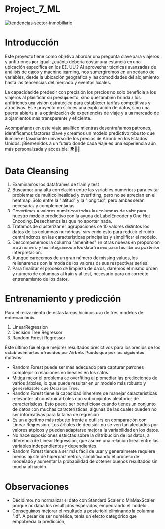 # Project_7_ML

![tendencias-sector-inmobiliario](https://github.com/luisgh87/Project_7_ML/assets/116723919/ad336873-8f48-453c-982b-27c34a926d4f)


# Introducción

Este proyecto tiene como objetivo abordar una pregunta clave para viajeros y anfitriones por igual: ¿cuánto debería costar una estancia en una ubicación específica en los EE. UU.? Al aprovechar técnicas avanzadas de análisis de datos y machine learning, nos sumergiremos en un océano de variables, desde la ubicación geográfica y las comodidades del alojamiento hasta las tendencias del mercado y eventos locales.

La capacidad de predecir con precisión los precios no solo beneficia a los viajeros al planificar su presupuesto, sino que también brinda a los anfitriones una visión estratégica para establecer tarifas competitivas y atractivas. Este proyecto no solo es una exploración de datos, sino una puerta abierta a la optimización de experiencias de viaje y a un mercado de alojamientos más transparente y eficiente.

Acompáñanos en este viaje analítico mientras desentrañamos patrones, identificamos factores clave y creamos un modelo predictivo robusto que ilumine el fascinante universo de los precios de Airbnb en los Estados Unidos. ¡Bienvenidos a un futuro donde cada viaje es una experiencia aún más personalizada y accesible! 🌍🏡✨

# Data Cleansing

1. Examinamos los dataframes de train y test
2. Buscamos una alta correlación entre las variables numéricas para evitar problemas de multicolinealidad y overfitting, pero no se aprecian en el heatmap. Sólo entre la "latitud" y la "longitud", pero ambas serán necesarias y complementarias.
3. Covertimos a valores numéricos todas las columnas de valor para nuestro modelo predictivo con la ayuda de LabelEncoder y One Hot Encoding. Desechamos las que no aporten nada.
4. Tratamos de clusterizar en agrupaciones de 10 valores distintos los datos de las columnas numéricas, sirviendo esto para reducir el ruido centrándonos en las características principales y simplificar el modelo.
5. Descomponemos la columna "amenities" en otras nuevas en proporción a su numero y las integramos a los dataframes para facilitar su posterior interpretación.
6. Aunque carecemos de un gran número de missing values, los rellenaremos con la moda de los valores de sus respectivas series.
7. Para finalizar el proceso de limpieza de datos, daremos el mismo orden y número de columnas al train y al test, necesario para un correcto entrenamiento de los datos.

# Entrenamiento y predicción

Para el relizamiento de estas tareas hicimos uso de tres modelos de entrenamiento:

1. LinearRegression
2. Decision Tree Regressor
3. Random Forest Regressor

Éste último fue el que mejores resultados predictivos para los precios de los establecimientos ofrecidos por Airbnb. Puede que por los siguientes motivos:

- Random Forest puede ser más adecuado para capturar patrones complejos o relaciones no lineales en los datos.
- Mitiga mejor el problema de overfiting al promediar las predicciones de varios árboles, lo que puede resultar en un modelo más robusto y generalizable que Decision Tree.
- Random Forest tiene la capacidad inherente de manejar características relevantes al construir árboles con subconjuntos aleatorios de características. Esto puede ser beneficioso cuando tienes un conjunto de datos con muchas características, algunas de las cuales pueden no ser informativas para la tarea de regresión.
- Es un algoritmo más robusto frente a outliers en comparación con Linear Regression. Los árboles de decisión no se ven tan afectados por valores atípicos y pueden adaptarse mejor a la variabilidad en los datos.
- No hace suposiciones estrictas sobre la distribución de los datos, a diferencia de Linear Regression, que asume una relación lineal entre las variables independientes y dependientes.
- Random Forest tiende a ser más fácil de usar y generalmente requiere menos ajuste de hiperparámetros, simplificando el proceso de modelado y aumentar la probabilidad de obtener buenos resultados sin mucha afinación.

# Observaciones

- Decidimos no normalizar el dato con Standard Scaler o MinMaxScaler porque no daba los resultados esperados, empeorando el modelo.
- Conseguimos mejorar el resultado a posterioiri eliminando la columna "id". A pesar de ser numérica, tenía un efecto categórico que empobrecía la predicción,
